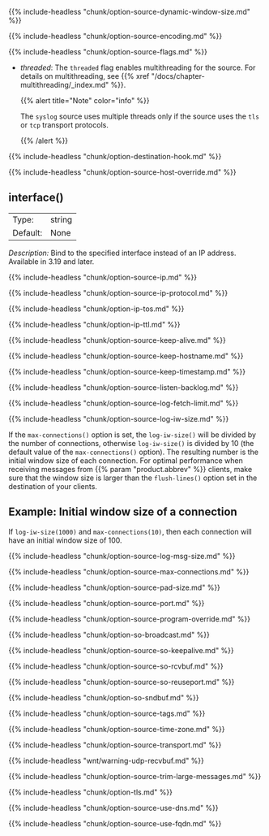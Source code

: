 ---
---
<!-- DISCLAIMER: This file is based on the syslog-ng Open Source Edition documentation https://github.com/balabit/syslog-ng-ose-guides/commit/2f4a52ee61d1ea9ad27cb4f3168b95408fddfdf2 and is used under the terms of The syslog-ng Open Source Edition Documentation License. The file has been modified by Axoflow. -->
{{% include-headless "chunk/option-source-dynamic-window-size.md" %}}

{{% include-headless "chunk/option-source-encoding.md" %}}


{{% include-headless "chunk/option-source-flags.md" %}}

  - *threaded*: The `threaded` flag enables multithreading for the source. For details on multithreading, see {{% xref "/docs/chapter-multithreading/_index.md" %}}.
    
    {{% alert title="Note" color="info" %}}
    
    The `syslog` source uses multiple threads only if the source uses the `tls` or `tcp` transport protocols.
    
    {{% /alert %}}


{{% include-headless "chunk/option-destination-hook.md" %}}

{{% include-headless "chunk/option-source-host-override.md" %}}


## interface()

|          |        |
| -------- | ------ |
| Type:    | string |
| Default: | None   |

*Description:* Bind to the specified interface instead of an IP address. Available in 3.19 and later.


{{% include-headless "chunk/option-source-ip.md" %}}

{{% include-headless "chunk/option-source-ip-protocol.md" %}}

{{% include-headless "chunk/option-ip-tos.md" %}}

{{% include-headless "chunk/option-ip-ttl.md" %}}

{{% include-headless "chunk/option-source-keep-alive.md" %}}

{{% include-headless "chunk/option-source-keep-hostname.md" %}}

{{% include-headless "chunk/option-source-keep-timestamp.md" %}}

{{% include-headless "chunk/option-source-listen-backlog.md" %}}

{{% include-headless "chunk/option-source-log-fetch-limit.md" %}}


{{% include-headless "chunk/option-source-log-iw-size.md" %}}

If the `max-connections()` option is set, the `log-iw-size()` will be divided by the number of connections, otherwise `log-iw-size()` is divided by 10 (the default value of the `max-connections()` option). The resulting number is the initial window size of each connection. For optimal performance when receiving messages from {{% param "product.abbrev" %}} clients, make sure that the window size is larger than the `flush-lines()` option set in the destination of your clients.


## Example: Initial window size of a connection

If `log-iw-size(1000)` and `max-connections(10)`, then each connection will have an initial window size of 100.



{{% include-headless "chunk/option-source-log-msg-size.md" %}}

{{% include-headless "chunk/option-source-max-connections.md" %}}

{{% include-headless "chunk/option-source-pad-size.md" %}}

{{% include-headless "chunk/option-source-port.md" %}}

{{% include-headless "chunk/option-source-program-override.md" %}}

{{% include-headless "chunk/option-so-broadcast.md" %}}

{{% include-headless "chunk/option-source-so-keepalive.md" %}}

{{% include-headless "chunk/option-source-so-rcvbuf.md" %}}

{{% include-headless "chunk/option-source-so-reuseport.md" %}}

{{% include-headless "chunk/option-so-sndbuf.md" %}}

{{% include-headless "chunk/option-source-tags.md" %}}

{{% include-headless "chunk/option-source-time-zone.md" %}}


{{% include-headless "chunk/option-source-transport.md" %}}

{{% include-headless "wnt/warning-udp-recvbuf.md" %}}


{{% include-headless "chunk/option-source-trim-large-messages.md" %}}

{{% include-headless "chunk/option-tls.md" %}}

{{% include-headless "chunk/option-source-use-dns.md" %}}

{{% include-headless "chunk/option-source-use-fqdn.md" %}}
